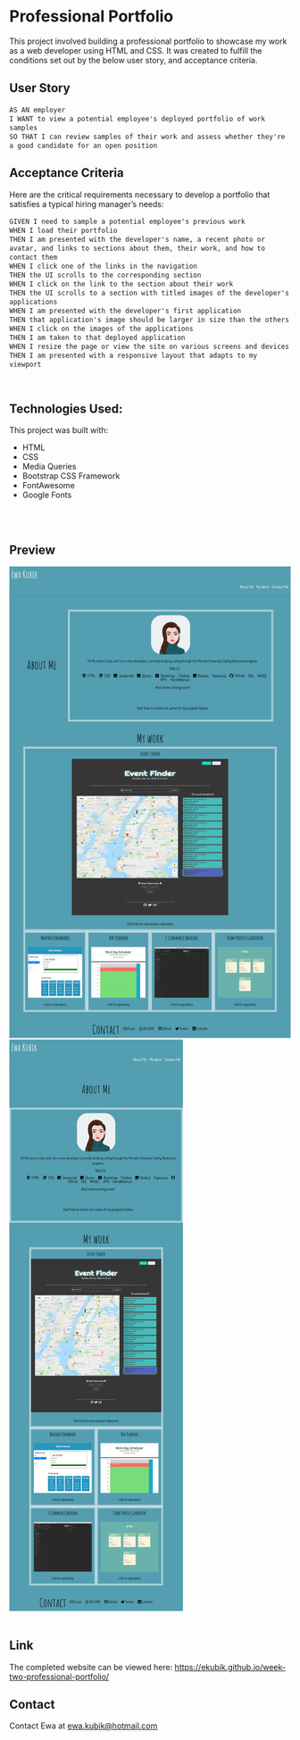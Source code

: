 # Professional Portfolio

This project involved building a professional portfolio to showcase my work as a web developer using HTML and CSS. It was created to fulfill the conditions set out by the below user story, and acceptance criteria. 

## User Story

```
AS AN employer
I WANT to view a potential employee's deployed portfolio of work samples
SO THAT I can review samples of their work and assess whether they're a good candidate for an open position
```

## Acceptance Criteria

Here are the critical requirements necessary to develop a portfolio that satisfies a typical hiring manager’s needs:

```
GIVEN I need to sample a potential employee's previous work
WHEN I load their portfolio
THEN I am presented with the developer's name, a recent photo or avatar, and links to sections about them, their work, and how to contact them
WHEN I click one of the links in the navigation
THEN the UI scrolls to the corresponding section
WHEN I click on the link to the section about their work
THEN the UI scrolls to a section with titled images of the developer's applications
WHEN I am presented with the developer's first application
THEN that application's image should be larger in size than the others
WHEN I click on the images of the applications
THEN I am taken to that deployed application
WHEN I resize the page or view the site on various screens and devices
THEN I am presented with a responsive layout that adapts to my viewport

```
<br>

## Technologies Used: 

This project was built with: 

* HTML
* CSS
* Media Queries
* Bootstrap CSS Framework
* FontAwesome
* Google Fonts

<br>
<br>

## Preview 

<img src="./Assets/portfoliopreview-full.png" alt="porfolio homepage">
<br>
<img src="./Assets/portfoliopreview-responsive.png" alt="porfolio homepage responding to change in screen size">
<br>
<br>

## Link
The completed website can be viewed here: https://ekubik.github.io/week-two-professional-portfolio/


## Contact
Contact Ewa at <a href="mailto:ewa.kubik@hotmail.com"> ewa.kubik@hotmail.com </a>
